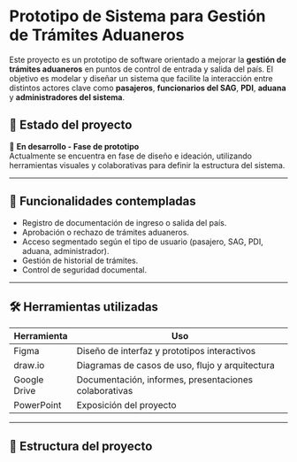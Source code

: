 # Prototipo de Sistema para Gestión de Trámites Aduaneros

Este proyecto es un prototipo de software orientado a mejorar la **gestión de trámites aduaneros** en puntos de control de entrada y salida del país. El objetivo es modelar y diseñar un sistema que facilite la interacción entre distintos actores clave como **pasajeros**, **funcionarios del SAG**, **PDI**, **aduana** y **administradores del sistema**.

## 🚧 Estado del proyecto

🔧 **En desarrollo - Fase de prototipo**  
Actualmente se encuentra en fase de diseño e ideación, utilizando herramientas visuales y colaborativas para definir la estructura del sistema.

---

## 🧩 Funcionalidades contempladas

- Registro de documentación de ingreso o salida del país.
- Aprobación o rechazo de trámites aduaneros.
- Acceso segmentado según el tipo de usuario (pasajero, SAG, PDI, aduana, administrador).
- Gestión de historial de trámites.
- Control de seguridad documental.

---

## 🛠️ Herramientas utilizadas

| Herramienta | Uso |
|------------|------|
| Figma      | Diseño de interfaz y prototipos interactivos |
| draw.io    | Diagramas de casos de uso, flujo y arquitectura |
| Google Drive | Documentación, informes, presentaciones colaborativas |
| PowerPoint | Exposición del proyecto |

---

## 📁 Estructura del proyecto


